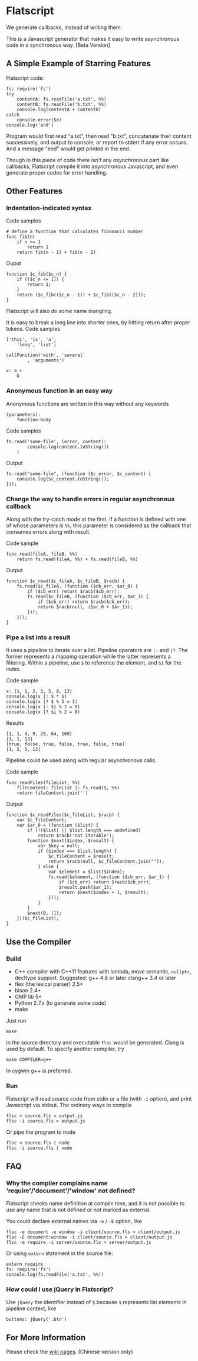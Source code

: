 Flatscript
==========

We generate callbacks, instead of writing them.

This is a Javascript generator that makes it easy to write asynchronous code in a synchronous way. [Beta Version]

A Simple Example of Starring Features
-----------------

Flatscript code:

    fs: require('fs')
    try
        contentA: fs.readFile('a.txt', %%)
        contentB: fs.readFile('b.txt', %%)
        console.log(contentA + contentB)
    catch
        console.error($e)
    console.log('end')

Program would first read "a.txt", then read "b.txt", concatenate their content successively, and output to console, or report to stderr if any error occurs. And a message "end" would get printed in the end.

Though in this piece of code there isn't any *asynchronous* part like callbacks, Flatscript compile it into asynchronous Javascript, and even generate proper codes for error handling.

Other Features
-----------------

### Indentation-indicated syntax

Code samples

    # define a function that calculates fibonacci number
    func fib(n)
        if n <= 1
            return 1
        return fib(n - 1) + fib(n - 2)

Ouput

    function $c_fib($c_n) {
        if (($c_n <= 1)) {
            return 1;
        }
        return ($c_fib(($c_n - 1)) + $c_fib(($c_n - 2)));
    }

Flatscript will also do some name mangling.

It is easy to break a long line into shorter ones, by hitting return after proper tokens. Code samples

    ['this', 'is', 'a',
        'long', 'list']

    callFunction('with', 'several'
            , 'arguments')

    x: a +
        b

### Anonymous function in an easy way

Anonymous functions are written in this way without any keywords

    (parameters):
        function-body

Code samples

    fs.read('some-file', (error, content):
            console.log(content.toString())
        )

Output

    fs.read("some-file", (function ($c_error, $c_content) {
        console.log($c_content.toString());
    }));

### Change the way to handle errors in regular asynchronous callback

Along with the try-catch mode at the first, if a function is defined with one of whose parameters is `%%`, this parameter is considered as the callback that consumes errors along with result.

Code sample

    func read(fileA, fileB, %%)
        return fs.read(fileA, %%) + fs.read(fileB, %%)

Output

    function $c_read($c_fileA, $c_fileB, $racb) {
        fs.read($c_fileA, (function ($cb_err, $ar_0) {
            if ($cb_err) return $racb($cb_err);
            fs.read($c_fileB, (function ($cb_err, $ar_1) {
                if ($cb_err) return $racb($cb_err);
                return $racb(null, ($ar_0 + $ar_1));
            }));
        }));
    }

### Pipe a list into a result

It uses a pipeline to iterate over a list. Pipeline operators are `|:` and `|?`. The former represents a mapping operation while the latter represents a filtering. Within a pipeline, use `$` to reference the element, and `$i` for the index.

Code sample

    x: [1, 1, 2, 3, 5, 8, 13]
    console.log(x |: $ * $)
    console.log(x |? $ % 3 = 1)
    console.log(x |: $i % 2 = 0)
    console.log(x |? $i % 2 = 0)

Results

    [1, 1, 4, 9, 25, 64, 169]
    [1, 1, 13]
    [true, false, true, false, true, false, true]
    [1, 2, 5, 13]

Pipeline could be used along with regular asynchronous calls.

Code sample

    func readFiles(fileList, %%)
        fileContent: fileList |: fs.read($, %%)
        return fileContent.join('')

Output

    function $c_readFiles($c_fileList, $racb) {
        var $c_fileContent;
        var $ar_0 = (function ($list) {
            if (!($list) || $list.length === undefined)
                return $racb('not iterable');
            function $next($index, $result) {
                var $key = null;
                if ($index === $list.length) {
                    $c_fileContent = $result;
                    return $racb(null, $c_fileContent.join(""));
                } else {
                    var $element = $list[$index];
                    fs.read($element, (function ($cb_err, $ar_1) {
                        if ($cb_err) return $racb($cb_err);
                        $result.push($ar_1);
                        return $next($index + 1, $result);
                    }));
                }
            }
            $next(0, []);
        })($c_fileList);
    }

Use the Compiler
----------------

### Build

* C++ compiler with C++11 features with lambda, move semantic, `nullptr`, decltype support. Suggested: g++ 4.8 or later clang++ 3.4 or later
* flex (the lexical parser) 2.5+
* bison 2.4+
* GMP lib 5+
* Python 2.7.x (to generate some code)
* make

Just run

    make

in the source directory and executable `flsc` would be generated. Clang is used by default. To specify another compiler, try

    make COMPILER=g++

In cygwin g++ is preferred.

### Run

Flatscript will read source code from stdin or a file (with `-i` option), and print Javascript via stdout. The ordinary ways to compile

    flsc < source.fls > output.js
    flsc -i source.fls > output.js

Or pipe the program to node

    flsc < source.fls | node
    flsc -i source.fls | node

FAQ
---

### Why the compiler complains name 'require'/'document'/'window' not defined?

Flatscript checks name definition at compile time, and it is not possible to use any name that is not defined or not marked as external.

You could declare external names via `-e` / `-E` option, like

    flsc -e document -e window -i client/source.fls > client/output.js
    flsc -E document:window -i client/source.fls > client/output.js
    flsc -e require -i server/source.fls > server/output.js

Or using `extern` statement in the source file:

    extern require
    fs: require('fs')
    console.log(fs.readFile('a.txt', %%))

### How could I use jQuery in Flatscript?

Use `jQuery` the identifier instead of `$` because `$` represents list elements in pipeline context, like

    buttons: jQuery('.btn')

For More Information
--------------------

Please check the [wiki pages](https://github.com/neuront/flatscript/wiki/_pages). (Chinese version only)
